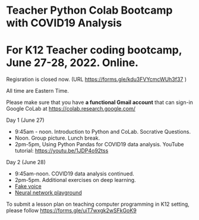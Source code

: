 # Teacher Python Colab Bootcamp with COVID19 Analysis
# For K12 Teacher coding bootcamp, June 27-28, 2022. Online. 
Regisration is closed now. (URL https://forms.gle/kdu3FVYcmcWUh3f37 )

All time are Eastern Time. <br> 

Please make sure that you have **a functional Gmail account** that can sign-in Google CoLab at https://colab.research.google.com/

Day 1 (June 27) <br> 
+ 9:45am - noon. Introduction to Python and CoLab. Socrative Questions. <br> 
+ Noon.  Group picture. Lunch break. 
+ 2pm-5pm,  Using Python Pandas for COVID19 data analysis. YouTube tutorial: https://youtu.be/1JDP4o92tss  <br> 
       
Day 2 (June 28) <br>
+ 9:45am-noon. COVID19 data analysis continued. <br> 
+ 2pm-5pm.  Additional exercises on deep learning. 
+ [Fake voice](https://github.com/hongqin/Python-CoLab-bootcamp/blob/master/DeepPonies_Text_To_Speech.ipynb)
+ [Neural network playground](https://playground.tensorflow.org/)


To submit a lesson plan on teaching computer programming in K12 setting, please follow https://forms.gle/uiT7wxgk2wSFkGoK9 
